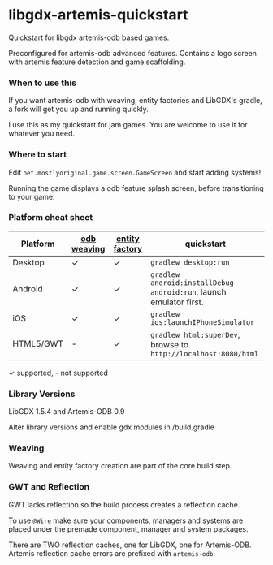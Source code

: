 libgdx-artemis-quickstart
=========================

Quickstart for libgdx artemis-odb based games.

Preconfigured for artemis-odb advanced features. Contains
a logo screen with artemis feature detection and game
scaffolding.

### When to use this

If you want artemis-odb with weaving, entity factories and 
LibGDX's gradle, a fork will get you up and running quickly.

I use this as my quickstart for jam games. You are welcome 
to use it for whatever you need.

### Where to start

Edit `net.mostlyoriginal.game.screen.GameScreen` and start
adding systems!

Running the game displays a odb feature splash screen,
before transitioning to your game.

### Platform cheat sheet

| Platform        | [odb weaving](https://github.com/junkdog/artemis-odb/wiki/Bytecode-weaving)  | [entity factory](https://github.com/junkdog/artemis-odb/wiki/EntityFactory) | quickstart
|-----------------|----------|----------------|--------------------
| Desktop         | ✓        | ✓ | `gradlew desktop:run`
| Android         | ✓        | ✓ | `gradlew android:installDebug android:run`, launch emulator first.
| iOS             | ✓        | ✓ | `gradlew ios:launchIPhoneSimulator`
| HTML5/GWT       | -        | ✓ | `gradlew html:superDev`, browse to `http://localhost:8080/html`

✓ supported, - not supported

### Library Versions

LibGDX 1.5.4 and Artemis-ODB 0.9

Alter library versions and enable gdx modules in /build.gradle

### Weaving

Weaving and entity factory creation are part of the core build step.

### GWT and Reflection

GWT lacks reflection so the build process creates a reflection cache. 

To use `@Wire` make sure your components, managers and systems are 
placed under the premade component, manager and system packages.

There are TWO reflection caches, one for LibGDX, one for Artemis-ODB.
Artemis reflection cache errors are prefixed with `artemis-odb`.

```
